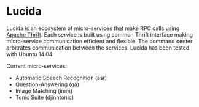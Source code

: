 # Lucida
Lucida is an ecosystem of micro-services that make RPC calls using [Apache
Thrift](http://thrift.apache.org/). Each service is built using common Thrift
interface making micro-service communication efficient and flexible. The command
center arbitrates communication between the services. Lucida has been tested with Ubuntu 14.04.

Current micro-services:
- Automatic Speech Recognition (asr)
- Question-Answering (qa)
- Image Matching (imm)
- Tonic Suite (djinntonic)
